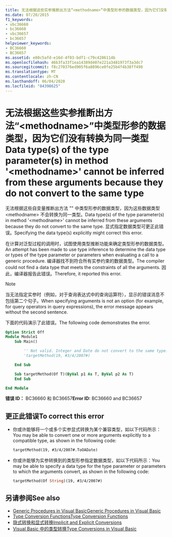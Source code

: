 ```yaml
---
title: 无法根据这些实参推断出方法“<methodname>”中类型形参的数据类型，因为它们没有转换为同一类型
ms.date: 07/20/2015
f1_keywords:
- vbc36660
- bc36660
- vbc36657
- bc36657
helpviewer_keywords:
- BC36660
- BC36657
ms.assetid: e80c5afd-e16d-4f03-bdf1-c79c4286114b
ms.openlocfilehash: 46b3fa33f1ea14389d407e221a3481973f3a3dc7
ms.sourcegitcommit: f8c270376ed905f6a8896ce0fe25b4f4b38ff498
ms.translationtype: MT
ms.contentlocale: zh-CN
ms.lasthandoff: 06/04/2020
ms.locfileid: "84398625"
---
```

# <a name="data-types-of-the-type-parameters-in-method-methodname-cannot-be-inferred-from-these-arguments-because-they-do-not-convert-to-the-same-type"></a><span data-ttu-id="69ade-102">无法根据这些实参推断出方法“\<methodname>”中类型形参的数据类型，因为它们没有转换为同一类型</span><span class="sxs-lookup"><span data-stu-id="69ade-102">Data type(s) of the type parameter(s) in method '\<methodname>' cannot be inferred from these arguments because they do not convert to the same type</span></span>

<span data-ttu-id="69ade-103">无法根据这些自变量推断出方法 "" 中类型形参的数据类型，因为这些数据类型 \<methodname> 不会转换为同一类型。</span><span class="sxs-lookup"><span data-stu-id="69ade-103">Data type(s) of the type parameter(s) in method '\<methodname>' cannot be inferred from these arguments because they do not convert to the same type.</span></span> <span data-ttu-id="69ade-104">显式指定数据类型可更正此错误。</span><span class="sxs-lookup"><span data-stu-id="69ade-104">Specifying the data type(s) explicitly might correct this error.</span></span>

<span data-ttu-id="69ade-105">在计算对泛型过程的调用时，试图使用类型推断功能来确定类型形参的数据类型。</span><span class="sxs-lookup"><span data-stu-id="69ade-105">An attempt has been made to use type inference to determine the data type or types of the type parameter or parameters when evaluating a call to a generic procedure.</span></span> <span data-ttu-id="69ade-106">编译器找不到符合所有实参约束的数据类型。</span><span class="sxs-lookup"><span data-stu-id="69ade-106">The compiler could not find a data type that meets the constraints of all the arguments.</span></span> <span data-ttu-id="69ade-107">因此，编译器报告此错误。</span><span class="sxs-lookup"><span data-stu-id="69ade-107">Therefore, it reported this error.</span></span>

> [!NOTE]
> <span data-ttu-id="69ade-108">当无法指定实参时（例如，对于查询表达式中的查询运算符），显示的错误消息不包括第二个句子。</span><span class="sxs-lookup"><span data-stu-id="69ade-108">When specifying arguments is not an option (for example, for query operators in query expressions), the error message appears without the second sentence.</span></span>

<span data-ttu-id="69ade-109">下面的代码演示了此错误。</span><span class="sxs-lookup"><span data-stu-id="69ade-109">The following code demonstrates the error.</span></span>

```vb
Option Strict Off
Module Module1
    Sub Main()

        '' Not valid. Integer and Date do not convert to the same type.
        'targetMethod(19, #3/4/2007#)

    End Sub

    Sub targetMethod(Of T)(ByVal p1 As T, ByVal p2 As T)
    End Sub

End Module
```

<span data-ttu-id="69ade-110">**错误 ID：** BC36660 和 BC36657</span><span class="sxs-lookup"><span data-stu-id="69ade-110">**Error ID:** BC36660 and BC36657</span></span>

## <a name="to-correct-this-error"></a><span data-ttu-id="69ade-111">更正此错误</span><span class="sxs-lookup"><span data-stu-id="69ade-111">To correct this error</span></span>

- <span data-ttu-id="69ade-112">你或许能够将一个或多个实参显式转换为某个兼容类型，如以下代码所示：</span><span class="sxs-lookup"><span data-stu-id="69ade-112">You may be able to convert one or more arguments explicitly to a compatible type, as shown in the following code:</span></span>

  ```vb
  targetMethod(19, #3/4/2007#.ToOADate)
  ```

- <span data-ttu-id="69ade-113">你或许能够为实参转换到的类型形参指定数据类型，如以下代码所示：</span><span class="sxs-lookup"><span data-stu-id="69ade-113">You may be able to specify a data type for the type parameter or parameters to which the arguments convert, as shown in the following code:</span></span>

  ```vb
  targetMethod(Of String)(19, #3/4/2007#)
  ```

## <a name="see-also"></a><span data-ttu-id="69ade-114">另请参阅</span><span class="sxs-lookup"><span data-stu-id="69ade-114">See also</span></span>

- [<span data-ttu-id="69ade-115">Generic Procedures in Visual Basic</span><span class="sxs-lookup"><span data-stu-id="69ade-115">Generic Procedures in Visual Basic</span></span>](../programming-guide/language-features/data-types/generic-procedures.md)
- [<span data-ttu-id="69ade-116">Type Conversion Functions</span><span class="sxs-lookup"><span data-stu-id="69ade-116">Type Conversion Functions</span></span>](../language-reference/functions/type-conversion-functions.md)
- [<span data-ttu-id="69ade-117">隐式转换和显式转换</span><span class="sxs-lookup"><span data-stu-id="69ade-117">Implicit and Explicit Conversions</span></span>](../programming-guide/language-features/data-types/implicit-and-explicit-conversions.md)
- [<span data-ttu-id="69ade-118">Visual Basic 中的类型转换</span><span class="sxs-lookup"><span data-stu-id="69ade-118">Type Conversions in Visual Basic</span></span>](../programming-guide/language-features/data-types/type-conversions.md)
